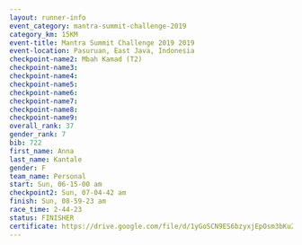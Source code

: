 ```yaml
---
layout: runner-info 
event_category: mantra-summit-challenge-2019 
category_km: 15KM 
event-title: Mantra Summit Challenge 2019 2019 
event-location: Pasuruan, East Java, Indonesia 
checkpoint-name2: Mbah Kamad (T2) 
checkpoint-name3: 
checkpoint-name4: 
checkpoint-name5: 
checkpoint-name6: 
checkpoint-name7: 
checkpoint-name8: 
checkpoint-name9: 
overall_rank: 37
gender_rank: 7
bib: 722
first_name: Anna
last_name: Kantale
gender: F
team_name: Personal
start: Sun, 06-15-00 am
checkpoint2: Sun, 07-04-42 am
finish: Sun, 08-59-23 am
race_time: 2-44-23
status: FINISHER
certificate: https://drive.google.com/file/d/1yGoSCN9ES6bzyxjEpOsm3bKu2uWMHcGJ/view?usp=sharing
---
```

